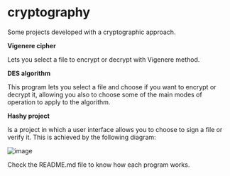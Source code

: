 # cryptography
Some projects developed with a cryptographic approach.

**Vigenere cipher**

Lets you select a file to encrypt or decrypt with Vigenere method.

**DES algorithm**

This program lets you select a file and choose if you want to encrypt or decrypt it, allowing you also to choose some of the main modes of operation to apply to the algorithm.

**Hashy project**

Is a project in which a user interface allows you to choose to sign a file or verify it. This is achieved by the following diagram:

![image](https://user-images.githubusercontent.com/64864321/168377748-a1e7da4c-f1c4-42f5-9474-fecf929eb9d2.png)


Check the README.md file to know how each program works.
